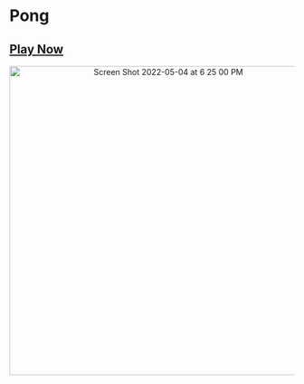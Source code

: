 # Pong
## [Play Now](https://jjoslin07.github.io/Pong/) 

<p align = center> 
<img width="546" alt="Screen Shot 2022-05-04 at 6 25 00 PM" src="https://user-images.githubusercontent.com/73438491/166851802-e959bc34-8ea8-47af-a400-ee4e6a0048e2.png">
</p>
